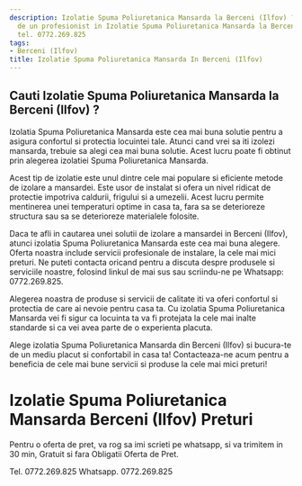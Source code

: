```yaml
---
description: Izolatie Spuma Poliuretanica Mansarda la Berceni (Ilfov) ? Ai nevoie
  de un profesionist in Izolatie Spuma Poliuretanica Mansarda la Berceni (Ilfov).
  tel. 0772.269.825
tags:
- Berceni (Ilfov)
title: Izolatie Spuma Poliuretanica Mansarda In Berceni (Ilfov)
---
```



## Cauti Izolatie Spuma Poliuretanica Mansarda la Berceni (Ilfov) ?

Izolatia Spuma Poliuretanica Mansarda este cea mai buna solutie pentru a asigura confortul si protectia locuintei tale. Atunci cand vrei sa iti izolezi mansarda, trebuie sa alegi cea mai buna solutie. Acest lucru poate fi obtinut prin alegerea izolatiei Spuma Poliuretanica Mansarda. 

Acest tip de izolatie este unul dintre cele mai populare si eficiente metode de izolare a mansardei. Este usor de instalat si ofera un nivel ridicat de protectie impotriva caldurii, frigului si a umezelii. Acest lucru permite mentinerea unei temperaturi optime in casa ta, fara sa se deterioreze structura sau sa se deterioreze materialele folosite.

Daca te afli in cautarea unei solutii de izolare a mansardei in Berceni (Ilfov), atunci izolatia Spuma Poliuretanica Mansarda este cea mai buna alegere. Oferta noastra include servicii profesionale de instalare, la cele mai mici preturi. Ne puteti contacta oricand pentru a discuta despre produsele si serviciile noastre, folosind linkul de mai sus sau scriindu-ne pe Whatsapp: 0772.269.825. 

Alegerea noastra de produse si servicii de calitate iti va oferi confortul si protectia de care ai nevoie pentru casa ta. Cu izolatia Spuma Poliuretanica Mansarda vei fi sigur ca locuinta ta va fi protejata la cele mai inalte standarde si ca vei avea parte de o experienta placuta. 

Alege izolatia Spuma Poliuretanica Mansarda din Berceni (Ilfov) si bucura-te de un mediu placut si confortabil in casa ta! Contacteaza-ne acum pentru a beneficia de cele mai bune servicii si produse la cele mai mici preturi!

# Izolatie Spuma Poliuretanica Mansarda Berceni (Ilfov) Preturi
Pentru o oferta de pret, va rog sa imi scrieti pe whatsapp, si va trimitem in 30 min, Gratuit si fara Obligatii Oferta de Pret.

Tel. 0772.269.825
Whatsapp. 0772.269.825